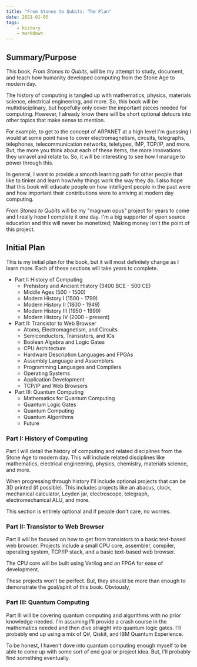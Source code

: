 ```yaml
---
title: "From Stones to Qubits: The Plan"
date: 2021-01-05
tags:
    - history
    - markdown
---
```


## Summary/Purpose

This book, *From Stones to Qubits*, will be my attempt to study, document, and teach 
how humanity developed computing from the Stone Age to modern day.

The history of computing is tangled up with mathematics, physics, materials science, electrical engineering, and more.
So, this book will be multidisciplinary, but hopefully only cover the important pieces needed for computing.
However, I already know there will be short optional detours into other topics that make sense to mention.

For example, to get to the concept of ARPANET at a high level I'm guessing I would at some point have to cover 
electromagnetism, circuits, telegraphs, telephones, telecommunication networks, teletypes, IMP, TCP/IP, and more.
But, the more you think about each of these items, the more innovations they unravel and relate to.
So, it will be interesting to see how I manage to power through this.

In general, I want to provide a smooth learning path for other people that like to tinker and learn how/why things work the way they do.
I also hope that this book will educate people on how intelligent people in the past were and how
important their contributions were to arriving at modern day computing.

*From Stones to Qubits* will be my "magnum opus" project for years to come and I really hope I complete it one day.
I'm a big supporter of open source education and this will never be monetized; Making money isn't the point of this project.

## Initial Plan

This is my initial plan for the book, but it will most definitely change as I learn more.
Each of these sections will take years to complete.

- Part I: History of Computing
  - Prehistory and Ancient History (3400 BCE - 500 CE)
  - Middle Ages (500 - 1500)
  - Modern History I (1500 - 1799)
  - Modern History II (1800 - 1949)
  - Modern History III (1950 - 1999)
  - Modern History IV (2000 - present)
- Part II: Transistor to Web Browser
  - Atoms, Electromagnetism, and Circuits
  - Semiconductors, Transistors, and ICs
  - Boolean Algebra and Logic Gates
  - CPU Architecture
  - Hardware Description Languages and FPGAs
  - Assembly Language and Assemblers
  - Programming Languages and Compilers
  - Operating Systems
  - Application Development
  - TCP/IP and Web Browsers
- Part III: Quantum Computing
  - Mathematics for Quantum Computing
  - Quantum Logic Gates
  - Quantum Computing
  - Quantum Algorithms
  - Future

### Part I: History of Computing

Part I will detail the history of computing and related disciplines from the Stone Age to modern day. 
This will include related disciplines like mathematics, electrical engineering, physics, chemistry, 
materials science, and more.

When progressing through history I'll include optional projects that can be 3D printed (if possible).
This includes projects like an abacus, clock, mechanical calculator, Leyden jar, electroscope, 
telegraph, electromechanical ALU, and more.

This section is entirely optional and if people don't care, no worries.

### Part II: Transistor to Web Browser

Part II will be focused on how to get from transistors to a basic text-based web browser.
Projects include a small CPU core, assembler, compiler, operating system, TCP/IP stack, and a basic text-based web browser.

The CPU core will be built using Verilog and an FPGA for ease of development.

These projects won't be perfect. But, they should be more than enough to demonstrate
the goal/spirit of this book. Obviously, 

### Part III: Quantum Computing

Part III will be covering quantum computing and algorithms with no prior knowledge needed.
I'm assuming I'll provide a crash course in the mathematics needed and then dive straight into
quantum logic gates. I'll probably end up using a mix of Q#, Qiskit, and IBM Quantum Experience.

To be honest, I haven't dove into quantum computing enough myself to be able to come up
with some sort of end goal or project idea. But, I'll probably find something eventually.

